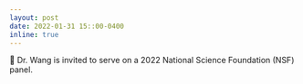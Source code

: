 ```yaml
---
layout: post
date: 2022-01-31 15::00-0400
inline: true
---
```


:speech_balloon: Dr. Wang is invited to serve on a 2022 National Science Foundation (NSF) panel. 